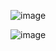 ![image](https://github.com/aleksandrakkot/aleksandra-kot-kodilla-java/assets/72742669/760471ae-60e6-46a2-9bd3-d6c6ae7b77ff)

![image](https://github.com/aleksandrakkot/aleksandra-kot-kodilla-java/assets/72742669/913ab1cf-ed3e-446a-adda-be0656ba102f)
